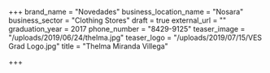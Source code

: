 +++
brand_name = "Novedades"
business_location_name = "Nosara"
business_sector = "Clothing Stores"
draft = true
external_url = ""
graduation_year = 2017
phone_number = "8429-9125"
teaser_image = "/uploads/2019/06/24/thelma.jpg"
teaser_logo = "/uploads/2019/07/15/VES Grad Logo.jpg"
title = "Thelma Miranda Villega"

+++

